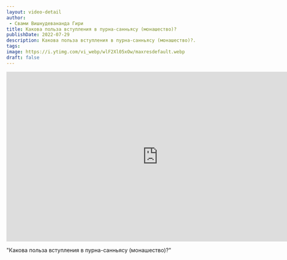 ```yaml
---
layout: video-detail
author:
 - Свами Вишнудевананда Гири
title: Какова польза вступления в пурна-санньясу (монашество)?
publishDate: 2022-07-29
description: Какова польза вступления в пурна-санньясу (монашество)?. 
tags: 
image: https://i.ytimg.com/vi_webp/wlF2Xl05xOw/maxresdefault.webp
draft: false
---
```


<iframe width="790" height="444" src="https://www.youtube.com/embed/wlF2Xl05xOw" frameborder="0" allowfullscreen=""></iframe> 

  "Какова польза вступления в пурна-санньясу (монашество)?"

  

 